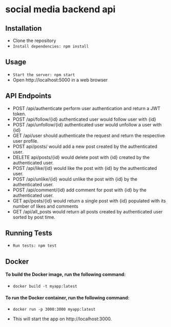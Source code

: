 # social media backend api

## Installation
- Clone the repository
- `Install dependencies: npm install`
## Usage
- `Start the server: npm start`
- Open http://localhost:5000 in a web browser
## API Endpoints
- POST /api/authenticate perform user authentication and return a JWT token.
- POST /api/follow/{id} authenticated user would follow user with {id}
- POST /api/unfollow/{id} authenticated user would unfollow a user with {id}
- GET /api/user should authenticate the request and return the respective user profile.
- POST api/posts/ would add a new post created by the authenticated user.
- DELETE api/posts/{id} would delete post with {id} created by the authenticated user.
- POST /api/like/{id} would like the post with {id} by the authenticated user.
- POST /api/unlike/{id} would unlike the post with {id} by the authenticated user.
- POST /api/comment/{id} add comment for post with {id} by the authenticated user.
- GET api/posts/{id} would return a single post with {id} populated with its number of likes and comments
- GET /api/all_posts would return all posts created by authenticated user sorted by post time.
    

## Running Tests
- `Run tests: npm test`
## Docker
#### To build the Docker image, run the following command:

- `docker build -t myapp:latest`
#### To run the Docker container, run the following command:
 - `docker run -p 3000:3000 myapp:latest`

- This will start the app on http://localhost:3000.



